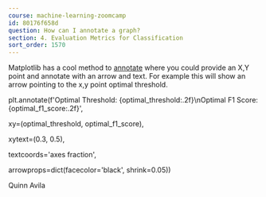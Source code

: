```yaml
---
course: machine-learning-zoomcamp
id: 80176f658d
question: How can I annotate a graph?
section: 4. Evaluation Metrics for Classification
sort_order: 1570
---
```


Matplotlib has a cool method to [annotate](https://matplotlib.org/stable/api/_as_gen/matplotlib.pyplot.annotate.html) where you could provide an X,Y point and annotate with an arrow and text. For example this will show an arrow pointing to the x,y point optimal threshold.

plt.annotate(f'Optimal Threshold: {optimal_threshold:.2f}\nOptimal F1 Score: {optimal_f1_score:.2f}',

xy=(optimal_threshold, optimal_f1_score),

xytext=(0.3, 0.5),

textcoords='axes fraction',

arrowprops=dict(facecolor='black', shrink=0.05))

Quinn Avila

